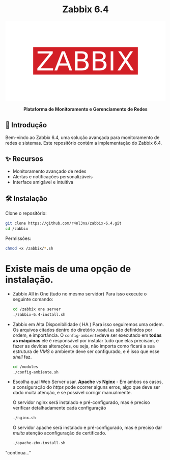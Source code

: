 <h1 align="center">Zabbix 6.4</h1>
<p align="center">
  <img src="https://github.com/r4nl3ns/zabbix/raw/main/icons/zabbix_logo.png" alt="Zabbix 6.4 Logo">
</p>


<p align="center">
  <strong>Plataforma de Monitoramento e Gerenciamento de Redes</strong>
</p>

## 🚀 Introdução

Bem-vindo ao Zabbix 6.4, uma solução avançada para monitoramento de redes e sistemas. Este repositório contém a implementação do Zabbix 6.4.

## ✨ Recursos

- Monitoramento avançado de redes
- Alertas e notificações personalizáveis
- Interface amigável e intuitiva

## 🛠️ Instalação

Clone o repositório:

```bash
git clone https://github.com/r4nl3ns/zabbix-6.4.git
cd /zabbix
```
Permissões:

```bash
chmod +x /zabbix/*.sh
```



# Existe mais de uma opção de instalação.

- Zabbix All in One (tudo no mesmo servidor)
  Para isso execute o seguinte comando:
  ```bash
  cd /zabbix one server
  ./zabbix-6.4-install.sh
  ```

 - Zabbix em Alta Disponibilidade ( HA )
 Para isso seguiremos uma ordem. Os arquivos citados dentro do diretório `/modules` são definidos por ordem, e importância.
    O `config-ambiente`deve ser executado em **todas as máquinas** ele é responsável por instalar tudo que elas precisam, e fazer as devidas alterações, ou seja, não importa como ficará
    a sua estrutura de *VMS* o ambiente deve ser configurado, e é isso que esse *shell* faz.
    ```bash
    cd /modules
    ./config-ambiente.sh
    ```

  - Escolha qual Web Server usar.
  **Apache** *vs* **Nginx** - Em ambos os casos, a consiguração do *https* pode ocorrer alguns erros, algo que deve ser dado muita atenção, e se possível corrigir manualmente.

      O servidor nginx será instalado e pré-configurado, mas é preciso verificar detalhadamente cada configuração
      ```bash
      ./nginx.sh
      ```

      O servidor apache será instalado e pré-configurado, mas é preciso dar *muita* atenção aconfiguração de certificado.
      ```bash
      ./apache-zbx-install.sh
      ```

 "continua..."
      
    




